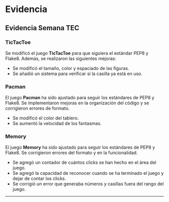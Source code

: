 # Evidencia

## Evidencia Semana TEC

### TicTacToe

Se modificó el juego **TicTacToe** para que siguiera el estándar PEP8 y Flake8. Además, se realizaron las siguientes mejoras:

- Se modificó el tamaño, color y espaciado de las figuras.
- Se añadió un sistema para verificar si la casilla ya está en uso.

### Pacman

El juego **Pacman** ha sido ajustado para seguir los estándares de PEP8 y Flake8. Se implementaron mejoras en la organización del código y se corrigieron errores de formato.

- Se modificó el color del tablero.
- Se aumentó la velocidad de los fantasmas.

### Memory

El juego **Memory** ha sido ajustado para seguir los estándares de PEP8 y Flake8. Se corrigieron errores del formato y en la funcionalidad.

- Se agregó un contador de cuántos clicks se han hecho en el área del juego.
- Se agregó la capacidad de reconocer cuando se ha terminado el juego y dejar de contar los clicks.
- Se corrigió un error que generaba números y casillas fuera del rango del juego.
---
